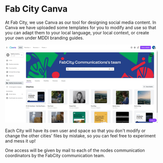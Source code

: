 # Fab City Canva

At Fab City, we use Canva as our tool for designing social media content. In Canva we have uploaded some templates for you to modify and use so that you can adapt them to your local language, your local context, or create your own under MDDI branding guides.

![Fab City Canva](<../.gitbook/assets/image (7).png>)

Each City will have its own user and space so that you don't modify or change the other cities' files by mistake, so you can feel free to experiment and mess it up!

One access will be given by mail to each of the nodes communication coordinators by the FabCity communication team.
